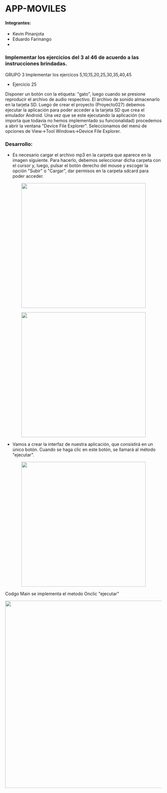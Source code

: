 # APP-MOVILES
#### Integrantes:

- Kevin Pinanjota
- Eduardo Farinango
- 


### Implementar los ejercicios del 3 al 46 de acuerdo a las instrucciones brindadas. 

GRUPO 3
Implementar los ejercicos 5,10,15,20,25,30,35,40,45

- Ejercicio 25

Disponer un botón con la etiqueta: "gato", luego cuando se presione reproducir el archivo de audio respectivo. El archivo de sonido almacenarlo en la tarjeta SD.
Luego de crear el proyecto (Proyecto027) debemos ejecutar la aplicación para poder acceder a la tarjeta SD que crea el emulador Android.
Una vez que se este ejecutando la aplicación (no importa que todavía no hemos implementado su funcionalidad) procedemos a abrir la ventana "Device File Explorer". Seleccionamos del menú de opciones de View->Tool Windows->Device File Explorer.

### Desarrollo:

- Es necesario cargar el archivo mp3 en la carpeta que aparece en la imagen siguiente. Para hacerlo, debemos seleccionar dicha carpeta con el cursor y, luego, pulsar el botón derecho del mouse y escoger la opción "Subir" o "Cargar", dar permisos en la carpeta sdcard para poder acceder.



<p align="center"><img src ="https://user-images.githubusercontent.com/74762981/219978915-5fdd8460-bbf2-41f4-a652-4b2b0019946d.png" width="400"/></p>

<p align="center"><img src ="https://user-images.githubusercontent.com/74762981/219979273-ebd85aef-c6f0-4309-a0a9-6886e0d3a38c.png" width="400"/></p>

- Vamos a crear la interfaz de nuestra aplicación, que consistirá en un único botón. Cuando se haga clic en este botón, se llamará al método "ejecutar".


<p align="center"><img src ="https://user-images.githubusercontent.com/74762981/219979426-bdba82bb-f42f-4509-847b-46d475fea967.png" width="400"/></p>


Codgo Main se implementa el metodo Onclic "ejecutar" 

<p align="center"><img src ="https://user-images.githubusercontent.com/74762981/219979480-32b98755-a64d-4e85-bf5c-e0ad89a9059d.png" width="600"/></p>




